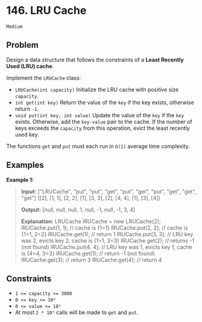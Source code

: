 # 146. LRU Cache

`Medium`

## Problem

Design a data structure that follows the constraints of a **Least Recently Used (LRU) cache**.

Implement the `LRUCache` class:

- `LRUCache(int capacity)` Initialize the LRU cache with positive size `capacity`.
- `int get(int key)` Return the value of the `key` if the key exists, otherwise return `-1`.
- `void put(int key, int value)` Update the value of the `key` if the `key` exists. Otherwise, add the `key-value` pair to the cache. If the number of keys exceeds the `capacity` from this operation, evict the least recently used key.

The functions `get` and `put` must each run in `O(1)` average time complexity.

## Examples

**Example 1:**

> **Input:** 
> ["LRUCache", "put", "put", "get", "put", "get", "put", "get", "get", "get"]
> [[2], [1, 1], [2, 2], [1], [3, 3], [2], [4, 4], [1], [3], [4]]
>
> **Output:** 
> [null, null, null, 1, null, -1, null, -1, 3, 4]
>
> **Explanation:** 
> LRUCache lRUCache = new LRUCache(2);
> lRUCache.put(1, 1); // cache is {1=1}
> lRUCache.put(2, 2); // cache is {1=1, 2=2}
> lRUCache.get(1);    // return 1
> lRUCache.put(3, 3); // LRU key was 2, evicts key 2, cache is {1=1, 3=3}
> lRUCache.get(2);    // returns -1 (not found)
> lRUCache.put(4, 4); // LRU key was 1, evicts key 1, cache is {4=4, 3=3}
> lRUCache.get(1);    // return -1 (not found)
> lRUCache.get(3);    // return 3
> lRUCache.get(4);    // return 4

## Constraints

- `1 <= capacity <= 3000`
- `0 <= key <= 10⁴`
- `0 <= value <= 10⁵`
- At most `2 * 10⁵` calls will be made to `get` and `put`.
